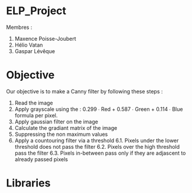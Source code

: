 # ELP_Project
Membres :
1. Maxence Poisse-Joubert
2. Hélio Vatan
3. Gaspar Lévêque

# Objective
Our objective is to make a Canny filter by following these steps :

1. Read the image
2. Apply grayscale using the : 0.299 ∙ Red + 0.587 ∙ Green + 0.114 ∙ Blue formula per pixel.
3. Apply gaussian filter on the image
4. Calculate the gradiant matrix of the image
5. Suppressing the non maximum values
6. Apply a countouring filter via a threshold
6.1. Pixels under the lower threshold does not pass the filter
6.2. Pixels over the high threshold pass the filter 
6.3. Pixels in-between pass only if they are adjascent to already passed pixels

# Libraries


